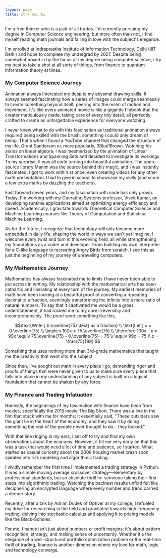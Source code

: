 ```yaml
---
layout: page
title: It's me, hi
---
```


I'm a free thinker who is a jack of all trades. I'm currently pursuing my degree in Computer Science engineering, but more often than not, I find myself reading math journals and falling in love with the subject's elegance. 

I'm enrolled at Indraprastha Institute of Information Technology, Delhi (IIIT Delhi) and hope to complete my undergrad by 2027. Despite being somewhat boxed in by the focus of my degree being computer science, I try my best to take a shot at all sorts of things, from finance to quantum information theory at times.

### My Computer Science Journey
Animation always interested me despite my abysmal drawing skills. It always seemed fascinating how a series of images could merge seamlessly to create something beyond itself, peering into the realm of motion and movement. It's like every animated movie is like a gigantic flipbook that the creator meticulously made, taking care of every tiny detail, all perfectly crafted to create an unforgettable experience for everyone watching.

I never knew what to do with this fascination as traditional animation always required being skilled with the brush, something I could only dream of being. That's when I found a YouTube channel that changed the structure of my life, Grant Sanderson or, more popularly, 3Blue1Brown. Watching his series on linear algebra, I was mesmerized by the animation of Linear Transformations and Spanning Sets and decided to investigate its workings. To my surprise, it was all code turning into beautiful animation. The open-source library Manim was the source behind this magic, and I was instantly fascinated. I got to work with it at once, even creating videos for any other math presentations I had to give in school to showcase my skills (and score a few extra marks by dazzling the teachers).

Fast forward seven years, and my fascination with code has only grown. Today, I'm working with my Operating Systems professor, Vivek Kumar, on developing runtime applications aimed at optimizing energy efficiency and speed. Academically, I gravitate towards Theoretical Computer Science and Machine Learning courses like Theory of Computation and Statistical Machine Learning.

As for the future, I recognize that technology will only become more embedded in daily life, shaping the world in ways we can't yet imagine. I welcome every twist and turn in this evolving field, all while strengthening my foundations as a coder and developer. From building my own interpreter for a C-like language to recreating Angry Birds from scratch, I see this as just the beginning of my journey of unraveling computers.

### My Mathematics Journey

Mathematics has always fascinated me to limits I have never been able to put across in writing. My relationship with the mathematical arts has been cathartic and liberating at every turn of the journey. My earliest memories of math have been looking at a beautiful proof of converting a repeating decimal to a fraction, seemingly transforming the infinite into a mere ratio of natural numbers. To say that it captivated me would be a gross understatement, it had rocked me to my core irreversibly and incomprehensibly. The proof went something like this, 

$$\text{Write } 0.\overline{75} \text{ as a fraction} \\ \text{Let } x = 0.\overline{75} \\ \implies 100x = 75.\overline{75} \\ \therefore 100x - x = 99x \equiv 75.\overline{75} -  0.\overline{75} = 75 \\ \equiv 99x = 75 \\ x = \frac{75}{99} $$

Something that uses nothing more than 3rd-grade mathematics that taught me the creativity that went into the subject.

Since then, I've sought out math in every place I go, demanding rigor and proofs of things that were never given to us to make sure every piece that falls into place in my understanding of any subject is built on a logical foundation that cannot be shaken by any force.

### My Finance and Trading Infatuation

Honestly, the beginnings of my fascination with finance have been from movies, specifically the 2015 movie The Big Short. There was a line in the film that stuck with me for months; it essentially said, "These outsiders saw the giant lie in the heart of the economy, and they saw it by doing something the rest of the people never thought to do... they looked." 

With that line ringing in my ears, I set off to try and find my own observations about the economy. However, it hit me very early on that this was a task that would need a lot of time and patience, so I started. What started as casual curiosity about the 2008 housing market crash soon spiraled into risk modeling and algorithmic trading.

I vividly remember the first time I implemented a trading strategy in Python. It was a simple moving average crossover strategy—elementary by professional standards, but an absolute thrill for someone taking their first steps into algorithmic trading. Watching the backtest results unfold felt like deciphering an encrypted language where every number and trend carried a deeper story.

Recently, after a talk by Adrian Dudek of Optiver at my college, I refueled my drive for researching in the field and gravitated towards high-frequency trading, delving into stochastic calculus and applying it to pricing models like the Black-Scholes. 

For me, finance isn't just about numbers or profit margins; it's about pattern recognition, strategy, and making sense of uncertainty. Whether it's the elegance of a well-structured portfolio optimization problem or the real-time thrill of trading, finance is another dimension where my love for math, logic, and technology converge.
